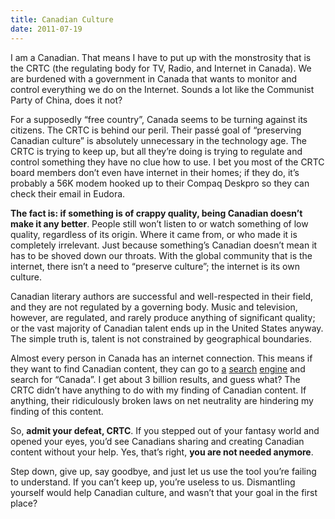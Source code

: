 ```yaml
---
title: Canadian Culture
date: 2011-07-19
---
```


I am a Canadian. That means I have to put up with the monstrosity that is the
CRTC (the regulating body for TV, Radio, and Internet in Canada). We are
burdened with a government in Canada that wants to monitor and control
everything we do on the Internet. Sounds a lot like the Communist Party of
China, does it not?

For a supposedly “free country”, Canada seems to be turning against its
citizens. The CRTC is behind our peril. Their passé goal of “preserving Canadian
culture” is absolutely unnecessary in the technology age.  The CRTC is trying to
keep up, but all they’re doing is trying to regulate and control something they
have no clue how to use. I bet you most of the CRTC board members don’t even
have internet in their homes; if they do, it’s probably a 56K modem hooked up to
their Compaq Deskpro so they can check their email in Eudora.

**The fact is: if something is of crappy quality, being Canadian doesn’t make it
any better**. People still won’t listen to or watch something of low quality,
regardless of its origin. Where it came from, or who made it is completely
irrelevant. Just because something’s Canadian doesn’t mean it has to be shoved
down our throats. With the global community that is the internet, there isn’t a
need to “preserve culture”; the internet is its own culture.

Canadian literary authors are successful and well-respected in their field, and
they are not regulated by a governing body. Music and television, however, are
regulated, and rarely produce anything of significant quality; or the vast
majority of Canadian talent ends up in the United States anyway. The simple
truth is, talent is not constrained by geographical boundaries.

Almost every person in Canada has an internet connection. This means if they
want to find Canadian content, they can go to [a](http://google.ca/)
[search](http://yahoo.ca/) [engine](http://bing.com/) and search for “Canada”. I
get about 3 billion results, and guess what? The CRTC didn’t have anything to do
with my finding of Canadian content. If anything, their ridiculously broken laws
on net neutrality are hindering my finding of this content.

So, **admit your defeat, CRTC**. If you stepped out of your fantasy world and
opened your eyes, you’d see Canadians sharing and creating Canadian content
without your help. Yes, that’s right, **you are not needed anymore**.

Step down, give up, say goodbye, and just let us use the tool you’re failing to
understand. If you can’t keep up, you’re useless to us.  Dismantling yourself
would help Canadian culture, and wasn’t that your goal in the first place?
